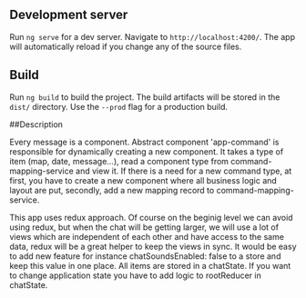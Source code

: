 ## Development server

Run `ng serve` for a dev server. Navigate to `http://localhost:4200/`. The app will automatically reload if you change any of the source files.

## Build

Run `ng build` to build the project. The build artifacts will be stored in the `dist/` directory. Use the `--prod` flag for a production build.

##Description

Every message is a component. Abstract component 'app-command' is responsible for dynamically creating a new component. It takes a type of item (map, date, message...), read a component type from command-mapping-service and view it. If there is a need for a new command type, at first, you have to create a new component where all business logic and layout are put, secondly, add a new mapping record to command-mapping-service.

This app uses redux approach. Of course on the beginig level we can avoid using redux, but when the chat will be getting larger, we will use a lot of views which are independent of each other and have access to the same data, 
redux will be a great helper to keep the views in sync. It would be easy to add new feature for instance chatSoundsEnabled: false to a store and keep this value in one place.
All items are stored in a chatState. If you want to change application state you have to add logic to rootReducer in chatState.
